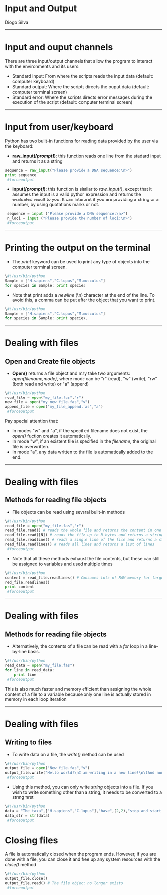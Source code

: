 Input and Output
====================
Diogo Silva

---

# Input and ouput channels

There are three input/output channels that allow the program to interact with the environments and its users:

- Standard input: From where the scripts reads the input data (default: computer keyboard)
- Standard output: Where the scripts directs the ouput data (default: computer terminal screen)
- Standard error: Where the scripts directs error messages during the execution of the script (default: computer terminal screen)

---

# Input from user/keyboard

Python has two built-in functions for reading data provided by the user via the keyboard:

- **raw\_input(*[prompt]*)**: this function reads one line from the stadard input and returns it as a string

```python
sequence = raw_input("Please provide a DNA sequence:\n>")
print sequence
 #forceoutput
```

- **input(*[prompt]*)**: this function is similar to *raw_input()*, except that it assumes the input is a valid python expression and returns the evaluated result to you. It can interpret if you are providing a string or a number, by using quotations marks or not.

```python
 sequence = input ("Please provide a DNA sequence:\n>")
 n_loci = input ("Please provide the number of loci:\n>")
 #forceoutput
```

---

# Printing the output on the terminal

- The *print* keyword can be used to print any type of objects into the computer terminal screen. 

```python
\#!/usr/bin/python
Sample = ["H.sapiens","C.lupus","M.musculus"]
for species in Sample: print species
```

- Note that print adds a *newline* (\n) character at the end of the line. To avoid this, a comma can be put after the object that you want to print.

```python
\#!/usr/bin/python
Sample = ["H.sapiens","C.lupus","M.musculus"]
for species in Sample: print species,
```

---

# Dealing with files

## Open and Create file objects

- **Open()** returns a file object and may take two arguments: *open(filename,mode)*, where mode can be "r" (read), "w" (write), "rw" (both read and write) or "a" (append)

```python
\#!/usr/bin/python
read_file = open("my_file.fas","r")
new_file = open("my_new_file.fas","w")
append_file = open("my_file_append.fas","a")
 #forceoutput
```

Pay special attention that:

- In modes "w" and "a", if the specified filename does not exist, the *open()* fuction creates it automatically.
- In mode "w", if an existent file is specified in the *filename*, the original file is overwritten.
- In mode "a", any data written to the file is automatically added to the end. 

---

# Dealing with files

## Methods for reading file objects

- File objects can be read using several built-in methods

```python
\#!/usr/bin/python
read_file = open("my_file.fas","r")
read_file.read() # reads the whole file and returns the content in one string
read_file.read([N]) # reads the file up to N bytes and returns a string
read_file.readline() # reads a single line of the file and returns a string
read_file.readlines() # reads all lines and returns a list of lines
 #forceoutput
```

- Note that all these methods exhaust the file contents, but these can still be assigned to variables and used multiple times

```python
\#!/usr/bin/python
content = read_file.readlines() # Consumes lots of RAM memory for large files
red_file.readlines()
print content
 #forceoutput
```

---

# Dealing with files

## Methods for reading file objects

- Alternatively, the contents of a file can be read with a *for* loop in a line-by-line basis.

```python
\#!/usr/bin/python
read_data = open("my_file.fas")
for line in read_data:
	print line
 #forceoutput
```

This is also much faster and memory efficient than assigning the whole content of a file to a variable because only one line is actually stored in memory in each loop iteration

---

# Dealing with files

## Writing to files

- To write data on a file, the *write()* method can be used

```python
\#!/usr/bin/python
output_file = open("New_file.fas","w")
output_file.write("Hello world!\nI am writing in a new line!\n\tAnd now it's indented!")
 #forceoutput
```

- Using this method, you can only write *string* objects into a file. If you wish to write something other than a string, it needs to be converted to a string first

```python
\#!/usr/bin/python
data = "The taxa",["H.sapiens","C.lupus"],"have",(2,2),"stop and start codons, respectively"
data_str = str(data)
 #forceoutput
```
	 
# Closing files

A file is automatically closed when the program ends. However, if you are done with a file, you can close it and free up any system resources with the *close()* method

```python
\#!/usr/bin/python
output_file.close()
output_file.read() # The file object no longer exists
 #forceoutput
```
